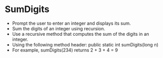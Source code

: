 # SumDigits
* Prompt the user to enter an integer and displays its sum.
* Sum the digits of an integer using recursion. 
* Use a recursive method that computes the sum of the digits in an integer.
* Using the following method header: public static int sumDigits(long n)  
* For example, sumDigits(234) returns 2 + 3 + 4 = 9  
